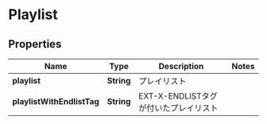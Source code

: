 

# Playlist


## Properties

| Name | Type | Description | Notes |
|------------ | ------------- | ------------- | -------------|
|**playlist** | **String** | プレイリスト |  |
|**playlistWithEndlistTag** | **String** | EXT-X-ENDLISTタグが付いたプレイリスト |  |



